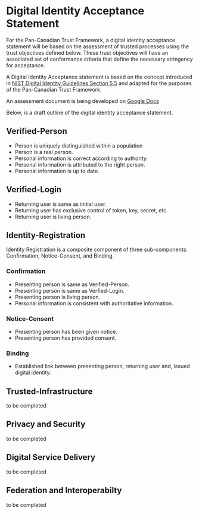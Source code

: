 # Digital Identity Acceptance Statement

For the Pan-Canadian Trust Framework, a digital identity acceptance statement will be based on the assessment of trusted processes using the trust objectives defined below. These trust objectives will have an associated set of conformance criteria that define the necessary stringency for acceptance.

A Digital Identity Acceptance statement is based on the concept introduced in [NIST Digital Identity Guidelines Section 5.5](https://pages.nist.gov/800-63-3/sp800-63-3.html#daps) and adapted for the purposes of the Pan-Canadian Trust Framework.

An assessment document is being developed on [Google Docs](https://docs.google.com/document/d/1tYWZN9_Z1TacDSojZSSLt8r6JoWvqw5bKNTR85FhIJA/edit?usp=sharing)

Below, is a draft outline of the digital identity acceptance statement.

## Verified-Person

  * Person is uniquely distinguished within a population
  * Person is a real person.
  * Personal information is correct according to authority.
  * Personal information is attributed to the right person.
  * Personal information is up to date.

## Verified-Login

  * Returning user is same as initial user.
  * Returning user has exclusive control of token, key, secret, etc.
  * Returning user is living person.

## Identity-Registration
Identity Registration is a composite component of three sub-components: Confirmation, Notice-Consent, and Binding.

### Confirmation

  * Presenting person is same as Verified-Person.
  * Presenting person is same as Verfied-Login.
  * Presenting person is living person.
  * Personal information is consistent with authoritative information.

### Notice-Consent

  * Presenting person has been given notice.
  * Presenting person has provided consent.

### Binding

   * Established link between presenting person, returning user and, issued digital identity.

## Trusted-Infrastructure
to be completed

## Privacy and Security
to be completed

## Digital Service Delivery
to be completed

## Federation and Interoperabilty
to be completed
